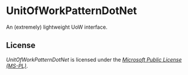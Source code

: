 UnitOfWorkPatternDotNet
=======================

An (extremely) lightweight UoW interface.

## License

*UnitOfWorkPatternDotNet* is licensed under the [*Microsoft Public License (MS-PL)*](http://www.microsoft.com/en-us/openness/licenses.aspx).
